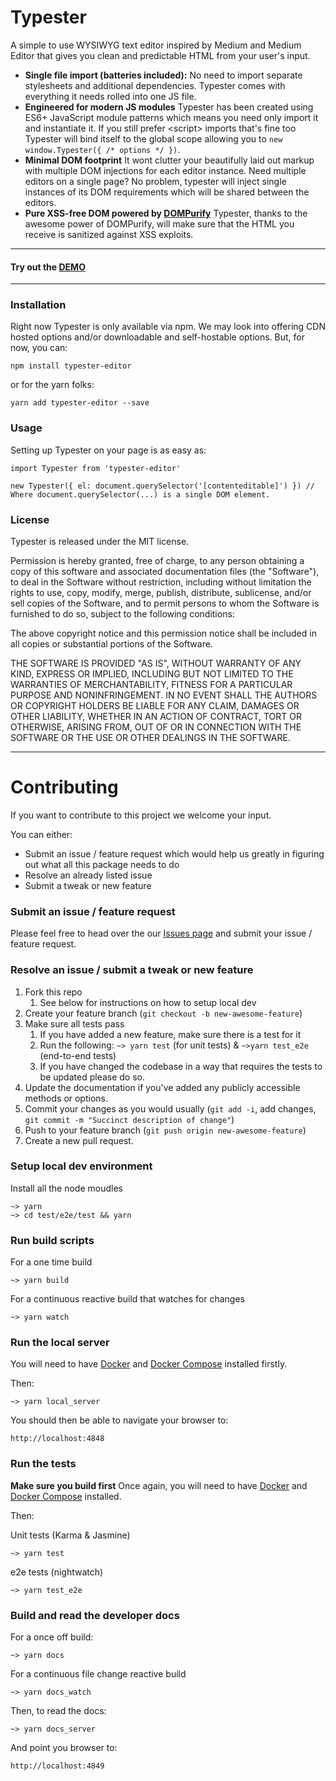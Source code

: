# Typester
A simple to use WYSIWYG text editor inspired by Medium and Medium Editor that gives you clean and predictable HTML from your user's input.

- **Single file import (batteries included):**
   No need to import separate stylesheets and additional dependencies. Typester comes with everything it needs rolled into one JS file.
- **Engineered for modern JS modules**
   Typester has been created using ES6+ JavaScript module patterns which means you need only import it and instantiate it. If you still prefer &lt;script&gt; imports that's fine too Typester will bind itself to the global scope allowing you to `new window.Typester({ /* options */ })`.
- **Minimal DOM footprint**
   It wont clutter your beautifully laid out markup with multiple DOM injections for each editor instance. Need multiple editors on a single page? No problem, typester will inject single instances of its DOM requirements which will be shared between the editors.
- **Pure XSS-free DOM powered by [DOMPurify](https://github.com/cure53/DOMPurify)**
   Typester, thanks to the awesome power of DOMPurify, will make sure that the HTML you receive is sanitized against XSS exploits.

---
#### Try out the [DEMO](https://typecode.github.io/typester/#demo)
---

### Installation
Right now Typester is only available via npm. We may look into offering CDN hosted options and/or downloadable and self-hostable options. But, for now, you can:
```
npm install typester-editor
```
or for the yarn folks:
```
yarn add typester-editor --save
```

### Usage
Setting up Typester on your page is as easy as:
```
import Typester from 'typester-editor'

new Typester({ el: document.querySelector('[contenteditable]') }) // Where document.querySelector(...) is a single DOM element.
```

### License
Typester is released under the MIT license.

Permission is hereby granted, free of charge, to any person obtaining a copy of this software and associated documentation files (the "Software"), to deal in the Software without restriction, including without limitation the rights to use, copy, modify, merge, publish, distribute, sublicense, and/or sell copies of the Software, and to permit persons to whom the Software is furnished to do so, subject to the following conditions:

The above copyright notice and this permission notice shall be included in all copies or substantial portions of the Software.

THE SOFTWARE IS PROVIDED "AS IS", WITHOUT WARRANTY OF ANY KIND, EXPRESS OR IMPLIED, INCLUDING BUT NOT LIMITED TO THE WARRANTIES OF MERCHANTABILITY, FITNESS FOR A PARTICULAR PURPOSE AND NONINFRINGEMENT. IN NO EVENT SHALL THE AUTHORS OR COPYRIGHT HOLDERS BE LIABLE FOR ANY CLAIM, DAMAGES OR OTHER LIABILITY, WHETHER IN AN ACTION OF CONTRACT, TORT OR OTHERWISE, ARISING FROM, OUT OF OR IN CONNECTION WITH THE SOFTWARE OR THE USE OR OTHER DEALINGS IN THE SOFTWARE.



---



# Contributing
If you want to contribute to this project we welcome your input.

You can either:
- Submit an issue / feature request which would help us greatly in figuring out what all this package needs to do
- Resolve an already listed issue
- Submit a tweak or new feature

### Submit an issue / feature request
Please feel free to head over the our [Issues page](https://github.com/typecode/typester/issues)
and submit your issue / feature request.

### Resolve an issue / submit a tweak or new feature
1. Fork this repo
    1. See below for instructions on how to setup local dev
2. Create your feature branch (`git checkout -b new-awesome-feature`)
3. Make sure all tests pass
    1. If you have added a new feature, make sure there is a test for it
    2. Run the following:
       `~> yarn test` (for unit tests) & `~>yarn test_e2e` (end-to-end tests)
    3. If you have changed the codebase in a way that requires the tests to be updated
       please do so.
4. Update the documentation if you've added any publicly accessible methods or options.
5. Commit your changes as you would usually (`git add -i`, add changes, `git commit -m "Succinct description of change"`)
6. Push to your feature branch (`git push origin new-awesome-feature`)
7. Create a new pull request.

### Setup local dev environment
Install all the node moudles
```
~> yarn
~> cd test/e2e/test && yarn
```
### Run build scripts
For a one time build
```
~> yarn build
```
For a continuous reactive build that watches for changes
```
~> yarn watch
```

### Run the local server
You will need to have [Docker](https://docs.docker.com/install/) and [Docker Compose](https://docs.docker.com/compose/install/) installed firstly.

Then:
```
~> yarn local_server
```
You should then be able to navigate your browser to:
```
http://localhost:4848
```

### Run the tests
**Make sure you build first**
Once again, you will need to have [Docker](https://docs.docker.com/install/) and [Docker Compose](https://docs.docker.com/compose/install/) installed.

Then:

Unit tests (Karma & Jasmine)
```
~> yarn test
```

e2e tests (nightwatch)
```
~> yarn test_e2e
```

### Build and read the developer docs
For a once off build:
```
~> yarn docs
```

For a continuous file change reactive build
```
~> yarn docs_watch
```

Then, to read the docs:
```
~> yarn docs_server
```

And point you browser to:
```
http://localhost:4849
```
